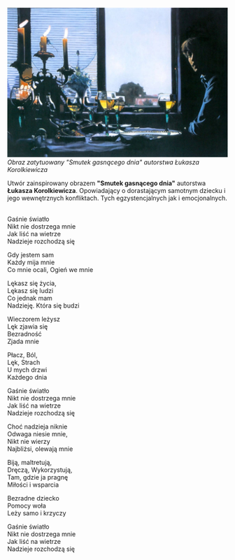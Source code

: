 ![Smutek gasnącego dnia](images/5d28c45b-83ee-45cb-a1b0-4c75bf4213b6.jpeg)
*Obraz zatytuowany "Smutek gasnącego dnia" autorstwa Łukasza Korolkiewicza*

Utwór zainspirowany obrazem **"Smutek gasnącego dnia"** autorstwa **Łukasza Korolkiewicza**. Opowiadający o dorastającym samotnym dziecku i jego wewnętrznych konfliktach. Tych egzystencjalnych jak i emocjonalnych.

<br />Gaśnie światło
<br />Nikt nie dostrzega mnie
<br />Jak liść na wietrze
<br />Nadzieje rozchodzą się

Gdy jestem sam
<br />Każdy mija mnie
<br />Co mnie ocali, Ogień we mnie

Lękasz się życia,
<br />Lękasz się ludzi
<br />Co jednak mam
<br />Nadzieję. Która się budzi

Wieczorem leżysz
<br />Lęk zjawia się
<br />Bezradność
<br />Zjada mnie

Płacz, Ból,
<br />Lęk, Strach
<br />U mych drzwi
<br />Każdego dnia

Gaśnie światło
<br />Nikt nie dostrzega mnie
<br />Jak liść na wietrze
<br />Nadzieje rozchodzą się

Choć nadzieja niknie
<br />Odwaga niesie mnie,
<br />Nikt nie wierzy
<br />Najbliżsi, olewają mnie

Biją, maltretują,
<br />Dręczą, Wykorzystują,
<br />Tam, gdzie ja pragnę
<br />Miłości i wsparcia

Bezradne dziecko
<br />Pomocy woła
<br />Leży samo i krzyczy

Gaśnie światło
<br />Nikt nie dostrzega mnie
<br />Jak liść na wietrze
<br />Nadzieje rozchodzą się
